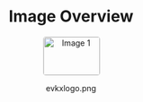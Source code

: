 <h1 style ="text-align: center;"> Image Overview </h1>
<div style="display: flex; flex-wrap: wrap; gap: 10px; justify-content: center;">
<div style="flex: 1 1 calc(33.333% - 20px); max-width: 100px; text-align: center;">
<img src="https://media.evkx.net/multimedia/evkxlogo_xst.png" alt="Image 1" style="width: 100%; border: 1px solid #ddd; border-radius: 5px;">
<p>evkxlogo.png</p>
</div>
</div>
